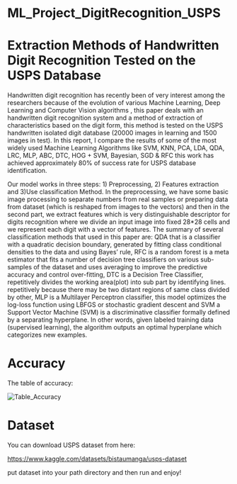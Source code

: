# ML_Project_DigitRecognition_USPS

# Extraction Methods of Handwritten Digit Recognition Tested on the USPS Database
Handwritten digit recognition has recently been of
very interest among the researchers because of the evolution of
various Machine Learning, Deep Learning and Computer Vision
algorithms , this paper deals with an handwritten digit recognition
system and a method of extraction of characteristics based on the
digit form, this method is tested on the USPS handwritten isolated
digit database (20000 images in learning and 1500 images in test).
In this report, I compare the results of some of the most widely
used Machine Learning Algorithms like SVM, KNN, PCA, LDA,
QDA, LRC, MLP, ABC, DTC, HOG + SVM, Bayesian, SGD &
RFC this work has achieved approximately 80% of success rate
for USPS database identification.


Our model works in three steps: 1) Preprocessing, 2) Features
extraction and 3)Use classification Method. In the
preprocessing, we have some basic image processing to
separate numbers from real samples or preparing data from
dataset (which is reshaped from images to the vectors) and then
in the second part, we extract features which is very distinguishable descriptor for digits recognition where we
divide an input image into fixed 28*28 cells and we represent
each digit with a vector of features. The summary of several
classification methods that used in this paper are: QDA that is
a classifier with a quadratic decision boundary, generated by
fitting class conditional densities to the data and using Bayes’
rule, RFC is a random forest is a meta estimator that fits a
number of decision tree classifiers on various sub-samples of
the dataset and uses averaging to improve the predictive
accuracy and control over-fitting, DTC is a Decision Tree
Classifier, repetitively divides the working area(plot) into sub
part by identifying lines. repetitively because there may be two
distant regions of same class divided by other, MLP is a Multilayer Perceptron classifier, this model optimizes the log-loss
function using LBFGS or stochastic gradient descent and SVM
a Support Vector Machine (SVM) is a discriminative classifier
formally defined by a separating hyperplane. In other words,
given labeled training data (supervised learning), the algorithm
outputs an optimal hyperplane which categorizes new
examples.

# Accuracy

The table of accuracy:

![Table_Accuracy](https://github.com/AISoltani/ML_Project_DigitRecognition_USPS/blob/master/ScreenShot_20230220015608.png)

# Dataset

You can download USPS dataset from here:

https://www.kaggle.com/datasets/bistaumanga/usps-dataset

put dataset into your path directory and then run and enjoy!
